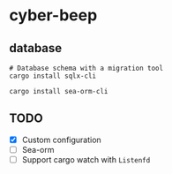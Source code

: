 # cyber-beep

## database

```shell
# Database schema with a migration tool
cargo install sqlx-cli

cargo install sea-orm-cli
```


## TODO

- [x] Custom configuration
- [ ] Sea-orm 
- [ ] Support cargo watch with `Listenfd`